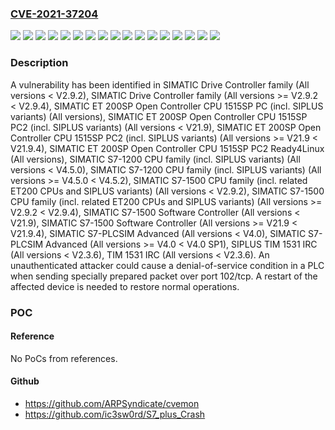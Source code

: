### [CVE-2021-37204](https://cve.mitre.org/cgi-bin/cvename.cgi?name=CVE-2021-37204)
![](https://img.shields.io/static/v1?label=Product&message=SIMATIC%20Drive%20Controller%20family&color=blue)
![](https://img.shields.io/static/v1?label=Product&message=SIMATIC%20ET%20200SP%20Open%20Controller%20CPU%201515SP%20PC%20(incl.%20SIPLUS%20variants)&color=blue)
![](https://img.shields.io/static/v1?label=Product&message=SIMATIC%20ET%20200SP%20Open%20Controller%20CPU%201515SP%20PC2%20(incl.%20SIPLUS%20variants)&color=blue)
![](https://img.shields.io/static/v1?label=Product&message=SIMATIC%20ET%20200SP%20Open%20Controller%20CPU%201515SP%20PC2%20Ready4Linux&color=blue)
![](https://img.shields.io/static/v1?label=Product&message=SIMATIC%20S7-1200%20CPU%20family%20(incl.%20SIPLUS%20variants)&color=blue)
![](https://img.shields.io/static/v1?label=Product&message=SIMATIC%20S7-1500%20CPU%20family%20(incl.%20related%20ET200%20CPUs%20and%20SIPLUS%20variants)&color=blue)
![](https://img.shields.io/static/v1?label=Product&message=SIMATIC%20S7-1500%20Software%20Controller&color=blue)
![](https://img.shields.io/static/v1?label=Product&message=SIMATIC%20S7-PLCSIM%20Advanced&color=blue)
![](https://img.shields.io/static/v1?label=Product&message=SIPLUS%20TIM%201531%20IRC&color=blue)
![](https://img.shields.io/static/v1?label=Product&message=TIM%201531%20IRC&color=blue)
![](https://img.shields.io/static/v1?label=Version&message=%3D%20All%20versions%20%3C%20V2.3.6%20&color=brighgreen)
![](https://img.shields.io/static/v1?label=Version&message=%3D%20All%20versions%20%3C%20V2.9.2%20&color=brighgreen)
![](https://img.shields.io/static/v1?label=Version&message=%3D%20All%20versions%20%3C%20V21.9%20&color=brighgreen)
![](https://img.shields.io/static/v1?label=Version&message=%3D%20All%20versions%20%3C%20V4.0%20&color=brighgreen)
![](https://img.shields.io/static/v1?label=Version&message=%3D%20All%20versions%20%3C%20V4.5.0%20&color=brighgreen)
![](https://img.shields.io/static/v1?label=Version&message=%3D%20All%20versions%20&color=brighgreen)
![](https://img.shields.io/static/v1?label=Vulnerability&message=CWE-672%3A%20Operation%20on%20a%20Resource%20after%20Expiration%20or%20Release&color=brighgreen)

### Description

A vulnerability has been identified in SIMATIC Drive Controller family (All versions < V2.9.2), SIMATIC Drive Controller family (All versions >= V2.9.2 < V2.9.4), SIMATIC ET 200SP Open Controller CPU 1515SP PC (incl. SIPLUS variants) (All versions), SIMATIC ET 200SP Open Controller CPU 1515SP PC2 (incl. SIPLUS variants) (All versions < V21.9), SIMATIC ET 200SP Open Controller CPU 1515SP PC2 (incl. SIPLUS variants) (All versions >= V21.9 < V21.9.4), SIMATIC ET 200SP Open Controller CPU 1515SP PC2 Ready4Linux (All versions), SIMATIC S7-1200 CPU family (incl. SIPLUS variants) (All versions < V4.5.0), SIMATIC S7-1200 CPU family (incl. SIPLUS variants) (All versions >= V4.5.0 < V4.5.2), SIMATIC S7-1500 CPU family (incl. related ET200 CPUs and SIPLUS variants) (All versions < V2.9.2), SIMATIC S7-1500 CPU family (incl. related ET200 CPUs and SIPLUS variants) (All versions >= V2.9.2 < V2.9.4), SIMATIC S7-1500 Software Controller (All versions < V21.9), SIMATIC S7-1500 Software Controller (All versions >= V21.9 < V21.9.4), SIMATIC S7-PLCSIM Advanced (All versions < V4.0), SIMATIC S7-PLCSIM Advanced (All versions >= V4.0 < V4.0 SP1), SIPLUS TIM 1531 IRC (All versions < V2.3.6), TIM 1531 IRC (All versions < V2.3.6). An unauthenticated attacker could cause a denial-of-service condition in a PLC when sending specially prepared packet over port 102/tcp. A restart of the affected device is needed to restore normal operations.

### POC

#### Reference
No PoCs from references.

#### Github
- https://github.com/ARPSyndicate/cvemon
- https://github.com/ic3sw0rd/S7_plus_Crash

